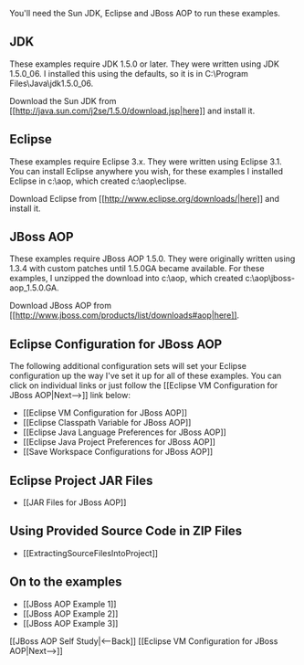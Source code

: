 You'll need the Sun JDK, Eclipse and JBoss AOP to run these examples.

## JDK
These examples require JDK 1.5.0 or later. They were written using JDK 1.5.0_06. I installed this using the defaults, so it is in C:\Program Files\Java\jdk1.5.0_06.

Download the Sun JDK from [[http://java.sun.com/j2se/1.5.0/download.jsp|here]] and install it.

## Eclipse
These examples require Eclipse 3.x. They were written using Eclipse 3.1. You can install Eclipse anywhere you wish, for these examples I installed Eclipse in c:\aop, which created c:\aop\eclipse.

Download Eclipse from [[http://www.eclipse.org/downloads/|here]] and install it.

## JBoss AOP
These examples require JBoss AOP 1.5.0. They were originally written using 1.3.4 with custom patches until 1.5.0GA became available. For these examples, I unzipped the download into c:\aop, which created c:\aop\jboss-aop_1.5.0.GA.

Download JBoss AOP from [[http://www.jboss.com/products/list/downloads#aop|here]].

## Eclipse Configuration for JBoss AOP
The following additional configuration sets will set your Eclipse configuration up the way I've set it up for all of these examples. You can click on individual links or just follow the [[Eclipse VM Configuration for JBoss AOP|Next-->]] link below:
* [[Eclipse VM Configuration for JBoss AOP]]
* [[Eclipse Classpath Variable for JBoss AOP]]
* [[Eclipse Java Language Preferences for JBoss AOP]]
* [[Eclipse Java Project Preferences for JBoss AOP]]
* [[Save Workspace Configurations for JBoss AOP]]

## Eclipse Project JAR Files
* [[JAR Files for JBoss AOP]]

## Using Provided Source Code in ZIP Files
* [[ExtractingSourceFilesIntoProject]]

## On to the examples
* [[JBoss AOP Example 1]]
* [[JBoss AOP Example 2]]
* [[JBoss AOP Example 3]]

[[JBoss AOP Self Study|<--Back]] [[Eclipse VM Configuration for JBoss AOP|Next-->]]